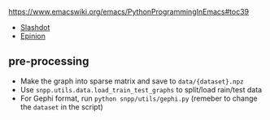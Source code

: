 https://www.emacswiki.org/emacs/PythonProgrammingInEmacs#toc39

- [Slashdot](http://snap.stanford.edu/data/soc-sign-Slashdot081106.html)
- [Epinion](http://snap.stanford.edu/data/soc-sign-epinions.html)


## pre-processing

- Make the graph into sparse matrix and save to `data/{dataset}.npz`
- Use `snpp.utils.data.load_train_test_graphs` to split/load rain/test data
- For Gephi format, run `python snpp/utils/gephi.py` (remeber to change the `dataset` in the script)
